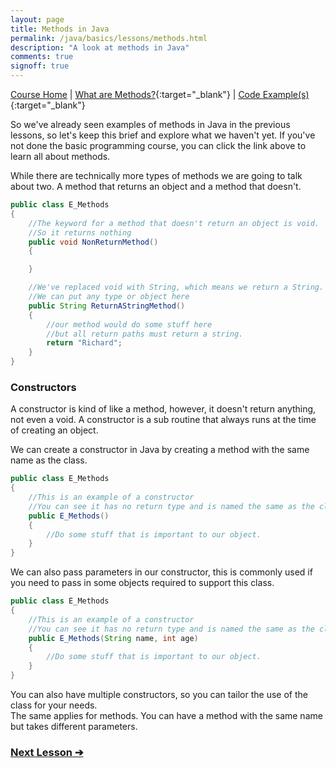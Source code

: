 ```yaml
---
layout: page
title: Methods in Java
permalink: /java/basics/lessons/methods.html
description: "A look at methods in Java"
comments: true
signoff: true
---
```

[Course Home](../../course) \| [What are Methods?](/programming/lessons/methodsandparameters){:target="_blank"} \| [Code Example(s)](https://github.com/FriendlyTester/Free-Java-Basics-Course/blob/master/src/test/java/javalessons/E_Methods.java){:target="_blank"}

So we've already seen examples of methods in Java in the previous lessons, so let's keep this brief and explore what we haven't yet. If you've not done the basic programming course, you can click the link above to learn all about methods.

While there are technically more types of methods we are going to talk about two. A method that returns an object and a method that doesn't.

```java
public class E_Methods
{
    //The keyword for a method that doesn't return an object is void.
    //So it returns nothing
    public void NonReturnMethod()
    {

    }

    //We've replaced void with String, which means we return a String.
    //We can put any type or object here
    public String ReturnAStringMethod()
    {
        //our method would do some stuff here
        //but all return paths must return a string.
        return "Richard";
    }
}
```

### Constructors
A constructor is kind of like a method, however, it doesn't return anything, not even a void. A constructor is a sub routine that always runs at the time of creating an object.

We can create a constructor in Java by creating a method with the same name as the class.
```java
public class E_Methods
{
    //This is an example of a constructor
    //You can see it has no return type and is named the same as the class
    public E_Methods()
    {
        //Do some stuff that is important to our object.
    }
}
```
We can also pass parameters in our constructor, this is commonly used if you need to pass in some objects required to support this class.
```java
public class E_Methods
{
    //This is an example of a constructor
    //You can see it has no return type and is named the same as the class
    public E_Methods(String name, int age)
    {
        //Do some stuff that is important to our object.
    }
}
```
You can also have multiple constructors, so you can tailor the use of the class for your needs.  
The same applies for methods. You can have a method with the same name but takes different parameters.

### [Next Lesson &#10132;](../lessons/operators)